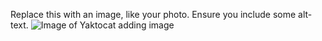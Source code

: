 Replace this with an image, like your photo. Ensure you include some alt-text.
![Image of Yaktocat](https://octodex.github.com/images/yaktocat.png)
adding image
